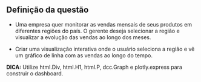 ## Definição da questão

- Uma empresa quer monitorar as vendas mensais de seus produtos em diferentes regiões do país. O gerente deseja selecionar a região e visualizar a evolução das vendas ao longo dos meses.

- Criar uma visualização interativa onde o usuário seleciona a região e vê um gráfico de linha com as vendas ao longo do tempo.

<strong>DICA:</strong> Utilize html.Div, html.H1, html.P, dcc.Graph e plotly.express para construir o dashboard.